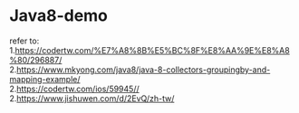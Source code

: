 # Java8-demo
refer to: <br/>
1.https://codertw.com/%E7%A8%8B%E5%BC%8F%E8%AA%9E%E8%A8%80/296887/<br/>
2.https://www.mkyong.com/java8/java-8-collectors-groupingby-and-mapping-example/<br/>
2.https://codertw.com/ios/59945//<br/>
2.https://www.jishuwen.com/d/2EvQ/zh-tw/<br/>

